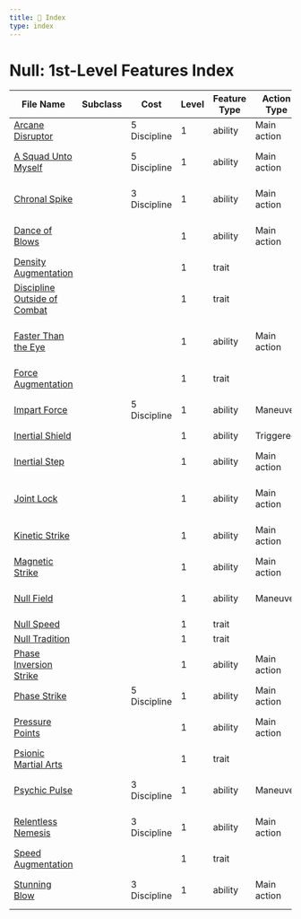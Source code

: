```yaml
---
title: 📑 Index
type: index
---
```


# Null: 1st-Level Features Index

| File Name                                                             | Subclass | Cost         | Level | Feature Type | Action Type | Distance | Target                   |
| --------------------------------------------------------------------- | -------- | ------------ | ----- | ------------ | ----------- | -------- | ------------------------ |
| [Arcane Disruptor](../Arcane%20Disruptor)                             |          | 5 Discipline | 1     | ability      | Main action | Melee 1  | One creature             |
| [A Squad Unto Myself](../A%20Squad%20Unto%20Myself)                   |          | 5 Discipline | 1     | ability      | Main action | 2 burst  | Each enemy in the area   |
| [Chronal Spike](../Chronal%20Spike)                                   |          | 3 Discipline | 1     | ability      | Main action | Melee 1  | One creature or object   |
| [Dance of Blows](../Dance%20of%20Blows)                               |          |              | 1     | ability      | Main action | 1 burst  | Each enemy in the area   |
| [Density Augmentation](../Density%20Augmentation)                     |          |              | 1     | trait        |             |          |                          |
| [Discipline Outside of Combat](../Discipline%20Outside%20of%20Combat) |          |              | 1     | trait        |             |          |                          |
| [Faster Than the Eye](../Faster%20Than%20the%20Eye)                   |          |              | 1     | ability      | Main action | Melee 1  | Two creatures or objects |
| [Force Augmentation](../Force%20Augmentation)                         |          |              | 1     | trait        |             |          |                          |
| [Impart Force](../Impart%20Force)                                     |          | 5 Discipline | 1     | ability      | Maneuver    | Melee 1  | One creature or object   |
| [Inertial Shield](../Inertial%20Shield)                               |          |              | 1     | ability      | Triggered   | Self     | Self                     |
| [Inertial Step](../Inertial%20Step)                                   |          |              | 1     | ability      | Main action | Melee 1  | One creature or object   |
| [Joint Lock](../Joint%20Lock)                                         |          |              | 1     | ability      | Main action | Melee 1  | One creature or object   |
| [Kinetic Strike](../Kinetic%20Strike)                                 |          |              | 1     | ability      | Main action | Melee 1  | One creature or object   |
| [Magnetic Strike](../Magnetic%20Strike)                               |          |              | 1     | ability      | Main action | Melee 2  | One creature             |
| [Null Field](../Null%20Field)                                         |          |              | 1     | ability      | Maneuver    | 1 aura   | Each enemy in the area   |
| [Null Speed](../Null%20Speed)                                         |          |              | 1     | trait        |             |          |                          |
| [Null Tradition](../Null%20Tradition)                                 |          |              | 1     | trait        |             |          |                          |
| [Phase Inversion Strike](../Phase%20Inversion%20Strike)               |          |              | 1     | ability      | Main action | Melee 1  | One creature or object   |
| [Phase Strike](../Phase%20Strike)                                     |          | 5 Discipline | 1     | ability      | Main action | Melee 1  | One creature             |
| [Pressure Points](../Pressure%20Points)                               |          |              | 1     | ability      | Main action | Melee 1  | One creature or object   |
| [Psionic Martial Arts](../Psionic%20Martial%20Arts)                   |          |              | 1     | trait        |             |          |                          |
| [Psychic Pulse](../Psychic%20Pulse)                                   |          | 3 Discipline | 1     | ability      | Maneuver    | 2 burst  | Each enemy in the area   |
| [Relentless Nemesis](../Relentless%20Nemesis)                         |          | 3 Discipline | 1     | ability      | Main action | Melee 1  | One creature or object   |
| [Speed Augmentation](../Speed%20Augmentation)                         |          |              | 1     | trait        |             |          |                          |
| [Stunning Blow](../Stunning%20Blow)                                   |          | 3 Discipline | 1     | ability      | Main action | Melee 1  | One creature or object   |
